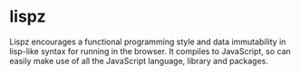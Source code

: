 # lispz
Lispz encourages a functional programming style and data immutability in lisp-like syntax for running in the browser. It compiles to JavaScript, so can easily make use of all the JavaScript language, library and packages.
